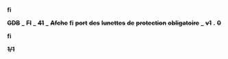 **fi**


~~**GDB**~~ **_** ~~**FI**~~ **_** ~~**41**~~ **_** ~~**Afche**~~ **fi** ~~**port**~~ ~~**des**~~ ~~**lunettes**~~ ~~**de**~~ ~~**protection**~~ ~~**obligatoire**~~ **_** ~~**v1**~~ **.** ~~**0**~~


**fi**

~~**1/1**~~

